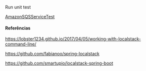 Run unit test

[AmazonSQSServiceTest](src/main/java/com/github/talk/localstack/sqs/AmazonSQSServiceTest.java)


#### Referências
https://lobster1234.github.io/2017/04/05/working-with-localstack-command-line/

https://github.com/fabianoo/spring-localstack

https://github.com/smartupio/localstack-spring-boot